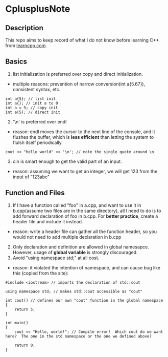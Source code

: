# CplusplusNote

## Description
This repo aims to keep record of what I do not know before learning C++ from [learncpp.com](https://learncpp.com).

## Basics
1. list initialization is preferred over copy and direct initialization.
- multiple reasons: prevention of narrow conversion(int a{5.67}), consistent syntax, etc.
```
int a{5}; // list init
int a{}; // init a to 0
int a = 5; // copy init
int a(5); // direct init
```
2. '\n' is preferred over endl
- reason: endl moves the cursor to the next line of the console, and it flushes the buffer, which is **less efficient** than letting the system to flulsh itself periodically.
```
cout << "hello world" << '\n'; // note the single quote around \n
```
3. cin is smart enough to get the valid part of an input.
- reason: assuming we want to get an integer, we will get 123 from the input of "123abc"

  
## Function and Files
1. If I have a function called "foo" in a.cpp, and want to use it in b.cpp(assume two files are in the same directory), all I need to do is to add forward declaration of foo in b.cpp. For **better practice**, create a header file and include it instead.
- reason: write a header file can gather all the function header, so you would not need to add multiple declaration in b.cpp
2. Only declaration and definition are allowed in global namesapce. However, usage of **global variable** is strongly discouraged.
3. Avoid "using namespace std;" at all cost.
- reason: it violated the intention of namespace, and can cause bug like this (copied from the site):
```
#include <iostream> // imports the declaration of std::cout

using namespace std; // makes std::cout accessible as "cout"

int cout() // defines our own "cout" function in the global namespace
{
    return 5;
}

int main()
{
    cout << "Hello, world!"; // Compile error!  Which cout do we want here?  The one in the std namespace or the one we defined above?

    return 0;
}
```
